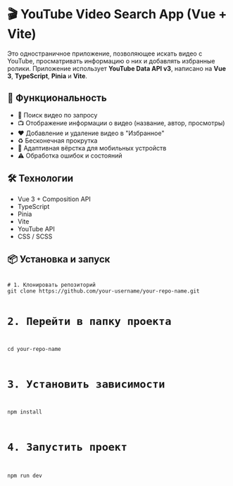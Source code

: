 <h1>🎬 YouTube Video Search App (Vue + Vite)</h1>

<p>
  Это одностраничное приложение, позволяющее искать видео с YouTube, просматривать информацию о них и добавлять избранные ролики. Приложение использует <strong>YouTube Data API v3</strong>, написано на <strong>Vue 3</strong>, <strong>TypeScript</strong>, <strong>Pinia</strong> и <strong>Vite</strong>.
</p>

<h2>🚀 Функциональность</h2>
<ul>
  <li>🔎 Поиск видео по запросу</li>
  <li>📺 Отображение информации о видео (название, автор, просмотры)</li>
  <li>❤️ Добавление и удаление видео в "Избранное"</li>
  <li>♻️ Бесконечная прокрутка</li>
  <li>📱 Адаптивная вёрстка для мобильных устройств</li>
  <li>⚠️ Обработка ошибок и состояний</li>
</ul>

<h2>🛠️ Технологии</h2>
<ul>
  <li>Vue 3 + Composition API</li>
  <li>TypeScript</li>
  <li>Pinia</li>
  <li>Vite</li>
  <li>YouTube API</li>
  <li>CSS / SCSS </li>
</ul>

<h2>📦 Установка и запуск</h2>
<pre><code>
# 1. Клонировать репозиторий
git clone https://github.com/your-username/your-repo-name.git

# 2. Перейти в папку проекта
cd your-repo-name

# 3. Установить зависимости
npm install

# 4. Запустить проект
npm run dev
</code></pre>
